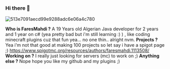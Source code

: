 ### Hi there 👋

![513e7091aecd99e9288adc6e06a4c780](https://user-images.githubusercontent.com/80583353/112857816-26d07300-90a9-11eb-95d8-d37ce1746b2f.png)

**Who is FaresMahdi ?**
  A 19 Years old Algerian Java developer for 2 years and 1 year on c# (yea pretty bad but i'm still learning :) ) , like coding minecraft plugins cuz that fun yea... no one thin.. alright nvm.
**Projects ?**
  Yea i'm not that good at making 100 projects so let say i have a spigot page ;)
   https://www.spigotmc.org/resources/authors/faresmahdi.1113508/
**Working on ?**
  I really just looking for servers (mc) to work on ;)
**Anything else ?**
  Nope hope you like my github and my plugins ;)

